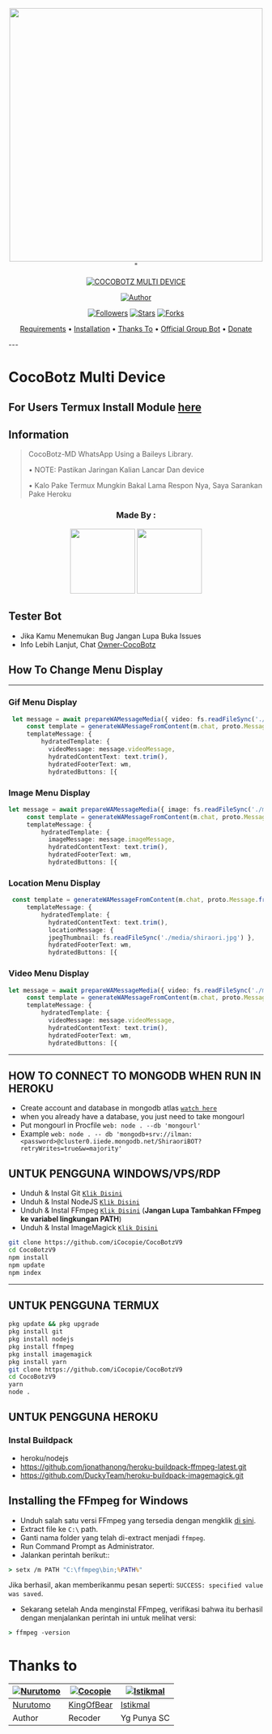 <p align="center">
<img src="https://github.com/iCocopie.png?size=128" width="500" /></a>"


</p>
<p align="center">
<a href="#"><img title="COCOBOTZ MULTI DEVICE" src="https://img.shields.io/badge/COCOBOTZ MULTI DEVICE-green?colorA=%23ff0000&colorB=%23017e40&style=for-the-badge"></a>
</p>
<p align="center">
<a href="https://github.com/iCocopie"><img title="Author" src="https://img.shields.io/badge/Author-Cocopie-red.svg?style=for-the-badge&logo=github"></a>
</p>
<p align="center">
<a href="https://github.com/"><img title="Followers" src="https://img.shields.io/github/followers/iCocopie?color=blue&style=flat-square"></a>
<a href="https://github.com/"><img title="Stars" src="https://img.shields.io/github/stars/iCocopie/CocoBotzV9?color=red&style=flat-square"></a>
<a href="https://github.com//network/members"><img title="Forks" src="https://img.shields.io/github/forks/iCocopie/CocoBotzV9?color=red&style=flat-square"></a>
</P>
<p align="center">
  <a href="https://github.com/saipulanuar/v20-Md#requirements">Requirements</a> •
  <a href="https://github.com/saipulanuar/v19-Md#instalasi">Installation</a> •
  <a href="https://github.com/saipulanuar/v20-Md#thanks-to">Thanks To</a> •
  <a href="https://github.com/saipulanuar/v20-Md#Official-Group"> Official Group Bot</a> •
  <a href="https://github.com/saipulanuar/v20-Md#donate">Donate</a>
</p>
</div>
---

# CocoBotz Multi Device
## For Users Termux Install Module [here](https://github.com/Ilhamskhyzi/node_modules)
## Information
> CocoBotz-MD WhatsApp Using a Baileys Library.
>
> • NOTE: Pastikan Jaringan Kalian Lancar Dan device
> 
> • Kalo Pake Termux Mungkin Bakal Lama Respon Nya, Saya Sarankan Pake Heroku

<h3 align="center">Made By :</h3>
<p align="center">
  <a href="https://github.com/iCocopie"><img src="https://github.com/iCocopie.png?size=128" height="128" width="128" /></a>
  <a href="https://github.com/nurutomo"><img src="https://github.com/nurutomo.png?size=128" height="128" width="128" /></a>
</p>

## Tester Bot
* Jika Kamu Menemukan Bug Jangan Lupa Buka Issues
* Info Lebih Lanjut, Chat [Owner-CocoBotz](https://wa.me/628992029499)

## How To Change Menu Display
----
### Gif Menu Display
```ts
 let message = await prepareWAMessageMedia({ video: fs.readFileSync('./media/shiro.mp4'), gifPlayback: true }, { upload: conn.waUploadToServer })
     const template = generateWAMessageFromContent(m.chat, proto.Message.fromObject({
     templateMessage: {
         hydratedTemplate: {
           videoMessage: message.videoMessage,
           hydratedContentText: text.trim(),
           hydratedFooterText: wm,
           hydratedButtons: [{
```

### Image Menu Display
```ts
let message = await prepareWAMessageMedia({ image: fs.readFileSync('./media/shiraori.jpg')}, { upload: conn.waUploadToServer })
     const template = generateWAMessageFromContent(m.chat, proto.Message.fromObject({
     templateMessage: {
         hydratedTemplate: {
           imageMessage: message.imageMessage,
           hydratedContentText: text.trim(),
           hydratedFooterText: wm,
           hydratedButtons: [{
```

### Location Menu Display
```ts
 const template = generateWAMessageFromContent(m.chat, proto.Message.fromObject({
     templateMessage: {
         hydratedTemplate: {
           hydratedContentText: text.trim(),
           locationMessage: { 
           jpegThumbnail: fs.readFileSync('./media/shiraori.jpg') },
           hydratedFooterText: wm,
           hydratedButtons: [{       
```

### Video Menu Display
```ts
let message = await prepareWAMessageMedia({ video: fs.readFileSync('./media/shiro.mp4')}, { upload: conn.waUploadToServer })
     const template = generateWAMessageFromContent(m.chat, proto.Message.fromObject({
     templateMessage: {
         hydratedTemplate: {
           videoMessage: message.videoMessage,
           hydratedContentText: text.trim(),
           hydratedFooterText: wm,
           hydratedButtons: [{           	
```
----           


## HOW TO CONNECT TO MONGODB WHEN RUN IN HEROKU

* Create account and database in mongodb atlas [`watch here`](https://youtu.be/rPqRyYJmx2g)
* when you already have a database, you just need to take mongourl
* Put mongourl in Procfile `web: node . --db 'mongourl'`
* Example `web: node . -- db 'mongodb+srv://ilman:<password>@cluster0.iiede.mongodb.net/ShiraoriBOT?retryWrites=true&w=majority'`


## UNTUK PENGGUNA WINDOWS/VPS/RDP

* Unduh & Instal Git [`Klik Disini`](https://git-scm.com/downloads)
* Unduh & Instal NodeJS [`Klik Disini`](https://nodejs.org/en/download)
* Unduh & Instal FFmpeg [`Klik Disini`](https://ffmpeg.org/download.html) (**Jangan Lupa Tambahkan FFmpeg ke variabel lingkungan PATH**)
* Unduh & Instal ImageMagick [`Klik Disini`](https://imagemagick.org/script/download.php)

```bash
git clone https://github.com/iCocopie/CocoBotzV9
cd CocoBotzV9
npm install
npm update
npm index
```

---------

## UNTUK PENGGUNA TERMUX
```bash
pkg update && pkg upgrade
pkg install git
pkg install nodejs
pkg install ffmpeg
pkg install imagemagick
pkg install yarn
git clone https://github.com/iCocopie/CocoBotzV9
cd CocoBotzV9
yarn
node .
```

## UNTUK PENGGUNA HEROKU

### Instal Buildpack
* heroku/nodejs
* https://github.com/jonathanong/heroku-buildpack-ffmpeg-latest.git
* https://github.com/DuckyTeam/heroku-buildpack-imagemagick.git

## Installing the FFmpeg for Windows
* Unduh salah satu versi FFmpeg yang tersedia dengan mengklik [di sini](https://www.gyan.dev/ffmpeg/builds/).
* Extract file ke `C:\` path.
* Ganti nama folder yang telah di-extract menjadi `ffmpeg`.
* Run Command Prompt as Administrator.
* Jalankan perintah berikut::
```cmd
> setx /m PATH "C:\ffmpeg\bin;%PATH%"
```
Jika berhasil, akan memberikanmu pesan seperti: `SUCCESS: specified value was saved`.
* Sekarang setelah Anda menginstal FFmpeg, verifikasi bahwa itu berhasil dengan menjalankan perintah ini untuk melihat versi:
```cmd
> ffmpeg -version
```

# Thanks to
 [![Nurutomo](https://github.com/Nurutomo.png?size=150)](https://github.com/Nurutomo) | [![Cocopie](https://github.com/iCocopie.png?size=150)](https://github.com/iCocopie) | [![Istikmal](https://github.com/BochilGaming.png?size=150)](https://github.com/BochilGaming)
----|----|----
[Nurutomo](https://github.com/Nurutomo) | [KingOfBear](https://github.com/saipulanuar) | [Istikmal](https://github.com/BochilGaming)
 Author | Recoder | Yg Punya SC

